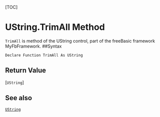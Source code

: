 [TOC]
# UString.TrimAll Method

`TrimAll` is method of the UString control, part of the freeBasic framework MyFbFramework.
##Syntax
```freeBasic
Declare Function TrimAll As UString
```


## Return Value
[`UString`]
## See also
[`UString`](UString.md)
